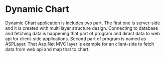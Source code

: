 # Dynamic Chart
Dynamic Chart application is includes two part. The first one is server-side and it is created with multi layer structure design. Connecting to database and fetching data is happening that part of program and diract data to web api for client-side applications.
Second part of program is named as ASPLayer. That Asp.Net MVC layer is example for an client-side to fetch data from web api and map that to chart.
